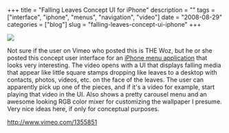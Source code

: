 +++
title = "Falling Leaves Concept UI for iPhone"
description = ""
tags = ["interface", "iphone", "menus", "navigation", "video"]
date = "2008-08-29"
categories = ["blog"]
slug = "falling-leaves-concept-ui-iphone"
+++



  <div class="notebook-screenshot"><a href="http://www.vimeo.com/1355851"><img src="//konigi.com/media/bluga/wt48b838e296514.jpg"/></a></div><p>Not sure if the user on Vimeo who posted this is THE Woz, but he or she posted this concept user interface for an <a href="http://www.vimeo.com/1355851">iPhone menu application</a> that looks very interesting. The video opens with a UI that displays falling media that appear like little square stamps dropping like leaves to a desktop with contacts, photos, videos, etc. on the face of the leaves. The user can apparently pick up one of the pieces, and if it's a video for example, start playing that video in the UI. Also shows a pretty carousel menu and an awesome looking RGB color mixer for customizing the wallpaper I presume. Very nice ideas here, if only for conceptual purposes.</p>
    
  <a href="http://www.vimeo.com/1355851">http://www.vimeo.com/1355851</a>
